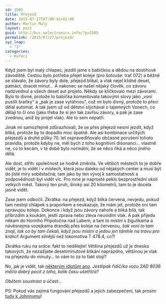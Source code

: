 ```yaml
---
id: 1505
title: Přejezd
date: 2015-07-27T07:00:41+01:00
author: Martin Maly
layout: post
guid: http://kcc.uelectronics.info/?p=1505
permalink: /2015/07/27/prejezd/
xyz_lnap:
  - "1"
categories:
  - Kuřecí
---
```

Když jsem byl malý chlapec, jezdili jsme s babičkou a dědou na dostihové závodiště. Cestou bylo potřeba přejet koleje (pro šotouše: trať 072) a běžně se stávalo, že závory byly dole, přejezd blikal, a vlak nejel klidně deset, patnáct, dvacet minut&#8230; A nakonec se našel nějaký člověk, co závoru nadzvednul a všech deset aut projelo. Někdy se kličkovalo mezi závorami. Bylo to divné, protože to babička komentovala takovými slovy jako &#8222;voni pustili šraňky&#8220; a &#8222;pak je zase vytáhnou&#8220;, což mi bylo divný, protože to přeci dělal automat. A tak jsem už od dětství slýchával o tajemných Vonech, co dělají to či ono (jako třeba že si jen tak zavřou závory, a pak je zase zvednou, aniž by projel vlak). Ale to sem nepatří.

Jinak mi samozřejmě zdůrazňovali, že se přes přejezd nesmí jezdit, když bliká, protože by to dopadlo moc špatně. Ale asi kombinace určitých přejezdů a druhé půlky 70. let ospravedlňovalo občasné porušení tohoto pravidla, protože kdyby ne, měl bych z toho kognitivní disonanci&#8230; vlastně ne, co to kecám, v té době bylo normální, že se něco říká a něco jiného dělá.

Ale dost, střih: společnost se hodně změnila. Ve větších městech to je dobře vidět, je to vidět i v místech, která jsou daleko od nějakých center a musí být do jisté míry soběstačná; tam jako by ten vývoj k samostatnosti a zodpovědnosti byl vidět víc. Pro mne je naprosté peklo bezprostřední okolí velkých měst. Takový ten pruh, široký asi 20 kilometrů, tam to je docela jasně vidět.

Zase jsem odbočil. Zkrátka: na přejezd, když bliká červená, nevjedu, pokud tam nestojí chlápek s praporkem a neukazuje, že mám jet, protože oni tam opravujou koleje. Dokonce i když jsou závory nahoře a bliká bílá, tak přibrzdím a koukám, jestli zprava nebo zleva neuvidím vlak. A pak přijedu někam do Horního Přípotočna nad Labem, a tam to místní s žigulíkama a návěsnejma vozejkama dranděj přes koleje na červenou, _šak voni to tam znají, tak co by tam čekali, když jsou místní a jedou jen támhle na trávu pro králici_! Argument silnější než lokomotiva T 478.4, co?!

Zkrátka ruku na srdce: fakt to nedělejte! Většina přejezdů už je dneska takových, že nezažijete desetiminutové blikání naprázdno, většinou je vlak na přejezdu do minuty&#8230; to vám to za to fakt stojí?

No, jak je vidět, tak [některým idiotům ano](https://www.facebook.com/CT24.cz/videos/10153579315524009/). _Jestlipak řidič/ka vozu 2AD 8036 měl/a dobrý pocit z toho, kolik času ušetřil/a?_

_Obětem soustrast a účast&#8230;_

PS: Pokud vás zajímá fungování přejezdů a jejich zabezpečení, tak prosím [tudy k Johnnymu](http://www.machinegun.cz/o-zeleznicnich-prejezdech/)!